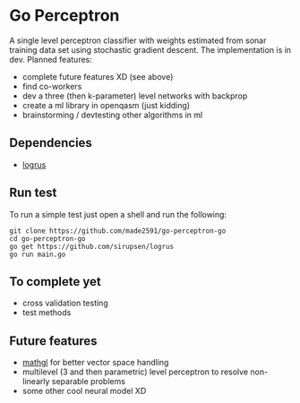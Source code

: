 # Go Perceptron

A single level perceptron classifier with weights estimated from sonar training data set using stochastic gradient descent.
The implementation is in dev. Planned features:

- complete future features XD (see above)
- find co-workers
- dev a three (then k-parameter) level networks with backprop
- create a ml library in openqasm (just kidding)
- brainstorming / devtesting other algorithms in ml

## Dependencies

- [logrus](https://github.com/sirupsen/logrus)

## Run test

To run a simple test just open a shell and run the following:

```
git clone https://github.com/made2591/go-perceptron-go
cd go-perceptron-go
go get https://github.com/sirupsen/logrus
go run main.go
```

## To complete yet

- cross validation testing
- test methods

## Future features

- [mathgl](https://github.com/go-gl/mathgl.git) for better vector space handling
- multilevel (3 and then parametric) level perceptron to resolve non-linearly separable problems
- some other cool neural model XD
